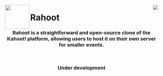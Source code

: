 <p>
  <img width="80" align="left" src="https://raw.githubusercontent.com/ralex91/Rahoot/main/.github/logo.svg">
  
  <img align="right" src="https://api.visitorbadge.io/api/visitors?path=https://github.com/Ralex91/Rahoot/edit/main/README.md&countColor=%2337d67a">
  <h1>Rahoot</h1>
</p>

<h3 align="center">Rahoot is a straightforward and open-source clone of the Kahoot! platform, allowing users to host it on their own server for smaller events.</h3>

<br>
<h3 align="center">
  Under development
<h3>
